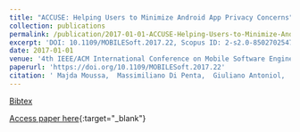 ```yaml
---
title: "ACCUSE: Helping Users to Minimize Android App Privacy Concerns"
collection: publications
permalink: /publication/2017-01-01-ACCUSE-Helping-Users-to-Minimize-Android-App-Privacy-Concerns
excerpt: 'DOI: 10.1109/MOBILESoft.2017.22, Scopus ID: 2-s2.0-85027025473, Cited by: 1'
date: 2017-01-01
venue: '4th IEEE/ACM International Conference on Mobile Software Engineering and Systems, MOBILESoft@ICSE 2017, Buenos Aires, Argentina, May 22-23, 2017'
paperurl: 'https://doi.org/10.1109/MOBILESoft.2017.22'
citation: ' Majda Moussa,  Massimiliano Di Penta,  Giuliano Antoniol,  Giovanni Beltrame, &quot;ACCUSE: Helping Users to Minimize Android App Privacy Concerns.&quot; 4th IEEE/ACM International Conference on Mobile Software Engineering and Systems, MOBILESoft@ICSE 2017, Buenos Aires, Argentina, May 22-23, 2017, 2017.'
---
```

[Bibtex](https://dblp.org/rec/bib/conf/icse/MoussaPAB17)

[Access paper here](https://doi.org/10.1109/MOBILESoft.2017.22){:target="_blank"}
